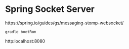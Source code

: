 # Spring Socket Server
https://spring.io/guides/gs/messaging-stomp-websocket/

```
gradle bootRun
```

http:localhost:8080


